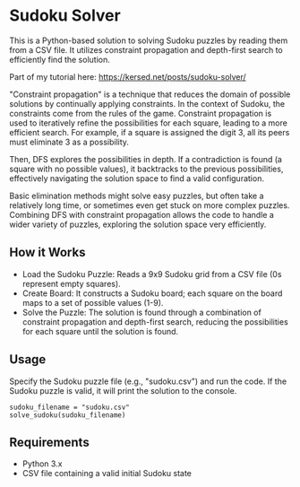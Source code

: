 # Sudoku Solver

This is a Python-based solution to solving Sudoku puzzles by reading them from a CSV file. It utilizes constraint propagation and depth-first search to efficiently find the solution.

Part of my tutorial here: https://kersed.net/posts/sudoku-solver/

"Constraint propagation" is a technique that reduces the domain of possible solutions by continually applying constraints. In the context of Sudoku, the constraints come from the rules of the game. Constraint propagation is used to iteratively refine the possibilities for each square, leading to a more efficient search. For example, if a square is assigned the digit 3, all its peers must eliminate 3 as a possibility.

Then, DFS explores the possibilities in depth. If a contradiction is found (a square with no possible values), it backtracks to the previous possibilities, effectively navigating the solution space to find a valid configuration.

Basic elimination methods might solve easy puzzles, but often take a relatively long time, or sometimes even get stuck on more complex puzzles. Combining DFS with constraint propagation allows the code to handle a wider variety of puzzles, exploring the solution space very efficiently.

## How it Works

- Load the Sudoku Puzzle: Reads a 9x9 Sudoku grid from a CSV file (0s represent empty squares).
- Create Board: It constructs a Sudoku board; each square on the board maps to a set of possible values (1-9).
- Solve the Puzzle: The solution is found through a combination of constraint propagation and depth-first search, reducing the possibilities for each square until the solution is found.

## Usage 

Specify the Sudoku puzzle file (e.g., "sudoku.csv") and run the code. If the Sudoku puzzle is valid, it will print the solution to the console.

```
sudoku_filename = "sudoku.csv"
solve_sudoku(sudoku_filename)
```

## Requirements 

- Python 3.x
- CSV file containing a valid initial Sudoku state